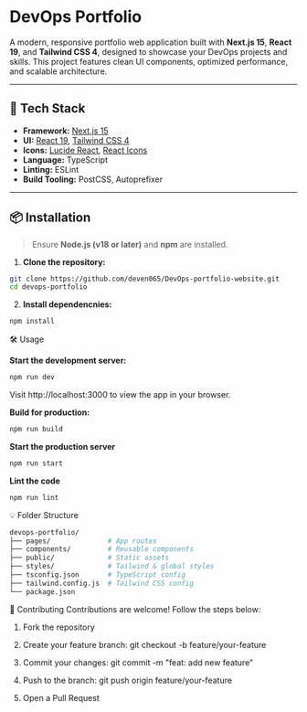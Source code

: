 # DevOps Portfolio

A modern, responsive portfolio web application built with **Next.js 15**, **React 19**, and **Tailwind CSS 4**, designed to showcase your DevOps projects and skills. This project features clean UI components, optimized performance, and scalable architecture.

---

## 🚀 Tech Stack

- **Framework:** [Next.js 15](https://nextjs.org/)
- **UI:** [React 19](https://react.dev/), [Tailwind CSS 4](https://tailwindcss.com/)
- **Icons:** [Lucide React](https://lucide.dev/), [React Icons](https://react-icons.github.io/react-icons/)
- **Language:** TypeScript
- **Linting:** ESLint
- **Build Tooling:** PostCSS, Autoprefixer

---

## 📦 Installation

> Ensure **Node.js (v18 or later)** and **npm** are installed.

1. **Clone the repository:**

```bash
git clone https://github.com/deven065/DevOps-portfolio-website.git
cd devops-portfolio
```

2. **Install dependencnies:**

```bash
npm install
```

🛠️ Usage

**Start the development server:**

```bash
npm run dev
```
Visit http://localhost:3000 to view the app in your browser.

**Build for production:**
```bash
npm run build
```

**Start the production server**
```bash
npm run start
```

**Lint the code**
```bash
npm run lint
```

💡 Folder Structure
```bash
devops-portfolio/
├── pages/              # App routes
├── components/         # Reusable components
├── public/             # Static assets
├── styles/             # Tailwind & global styles
├── tsconfig.json       # TypeScript config
├── tailwind.config.js  # Tailwind CSS config
└── package.json
```

🤝 Contributing
Contributions are welcome! Follow the steps below:

1. Fork the repository

2. Create your feature branch: git checkout -b feature/your-feature

3. Commit your changes: git commit -m "feat: add new feature"

4. Push to the branch: git push origin feature/your-feature

5. Open a Pull Request